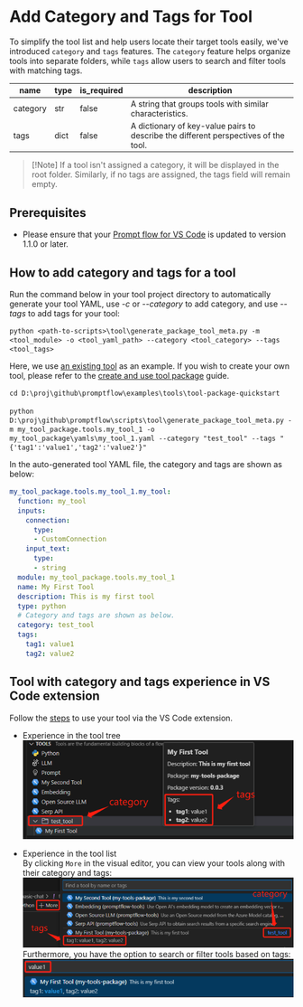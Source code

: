 # Add Category and Tags for Tool
To simplify the tool list and help users locate their target tools easily, we've introduced `category` and `tags` features. The `category` feature helps organize tools into separate folders, while `tags` allow users to search and filter tools with matching tags.

| name     | type | is_required | description |
| ---------| -----| ---------- | ----------- |
| category | str  | false      | A string that groups tools with similar characteristics. |
| tags     | dict | false      | A dictionary of key-value pairs to describe the different perspectives of the tool. |
> [!Note] If a tool isn't assigned a category, it will be displayed in the root folder. Similarly, if no tags are assigned, the tags field will remain empty.

## Prerequisites
- Please ensure that your [Prompt flow for VS Code](https://marketplace.visualstudio.com/items?itemName=prompt-flow.prompt-flow) is updated to version 1.1.0 or later.

## How to add category and tags for a tool
Run the command below in your tool project directory to automatically generate your tool YAML, use _-c_ or _--category_ to add category, and use _--tags_ to add tags for your tool:

```
python <path-to-scripts>\tool\generate_package_tool_meta.py -m <tool_module> -o <tool_yaml_path> --category <tool_category> --tags <tool_tags>
```

Here, we use [an existing tool](https://github.com/microsoft/promptflow/tree/main/examples/tools/tool-package-quickstart/my_tool_package/yamls/my_tool_1.yaml) as an example. If you wish to create your own tool, please refer to the [create and use tool package](create-and-use-tool-package.md#create-custom-tool-package) guide. 
```
cd D:\proj\github\promptflow\examples\tools\tool-package-quickstart

python D:\proj\github\promptflow\scripts\tool\generate_package_tool_meta.py -m my_tool_package.tools.my_tool_1 -o my_tool_package\yamls\my_tool_1.yaml --category "test_tool" --tags "{'tag1':'value1','tag2':'value2'}"
```
In the auto-generated tool YAML file, the category and tags are shown as below:
```yaml
my_tool_package.tools.my_tool_1.my_tool:
  function: my_tool
  inputs:
    connection:
      type:
      - CustomConnection
    input_text:
      type:
      - string
  module: my_tool_package.tools.my_tool_1
  name: My First Tool
  description: This is my first tool
  type: python
  # Category and tags are shown as below.
  category: test_tool
  tags:
    tag1: value1
    tag2: value2
```

## Tool with category and tags experience in VS Code extension
Follow the [steps](create-and-use-tool-package.md#use-your-tool-from-vscode-extension) to use your tool via the VS Code extension. 
- Experience in the tool tree  
![category_and_tags_in_tool_tree](../../media/how-to-guides/develop-a-tool/category_and_tags_in_tool_tree.png)  

- Experience in the tool list  
By clicking `More` in the visual editor, you can view your tools along with their category and tags:  
![category_and_tags_in_tool_list](../../media/how-to-guides/develop-a-tool/category_and_tags_in_tool_list.png)  
Furthermore, you have the option to search or filter tools based on tags:  
![filter_tools_by_tag](../../media/how-to-guides/develop-a-tool/filter_tools_by_tag.png)  